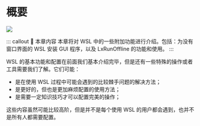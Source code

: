 # 概要 <Badge text="New" vertical="middle"/>

![](https://i.loli.net/2020/01/07/5mn29DSapsRxcWN.png)

::: callout 🍄 本章内容
本章将对 WSL 中的一些附加功能进行介绍。包括：为没有窗口界面的 WSL 安装 GUI 程序，以及 LxRunOffline 的功能和使用。
:::

WSL 的基本功能和配置在前面我们基本介绍完毕，但是还有一些特殊的操作或者工具需要我们了解。它们可能：

- 是在使用 WSL 过程中可能会遇到的比较棘手问题的解决方法；
- 是更好的，但也是更加麻烦配置的使用方法；
- 是需要一定知识技巧才可以配置完美的操作；

这些内容虽然可能比较高阶，但是并不是每个使用 WSL 的用户都会遇到，也并不是所有人都需要配置。
